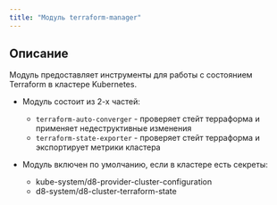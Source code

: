 ```yaml
---
title: "Модуль terraform-manager"
---
```

## Описание

Модуль предоставляет инструменты для работы с состоянием Terraform в кластере Kubernetes.

* Модуль состоит из 2-х частей:
  * `terraform-auto-converger` - проверяет стейт терраформа и применяет недеструктивные изменения
  * `terraform-state-exporter` - проверяет стейт терраформа и экспортирует метрики кластера

* Модуль включен по умолчанию, если в кластере есть секреты:
    * kube-system/d8-provider-cluster-configuration
    * d8-system/d8-cluster-terraform-state
